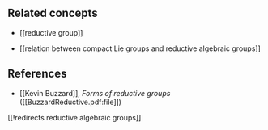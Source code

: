 
## Related concepts

* [[reductive group]]

* [[relation between compact Lie groups and reductive algebraic groups]]

## References

* [[Kevin Buzzard]], _Forms of reductive groups_ ([[BuzzardReductive.pdf:file]])


[[!redirects reductive algebraic groups]]